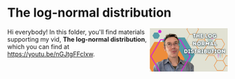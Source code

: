# The log-normal distribution
[<img src="lognormal new.png" align="right" height="100" />](<https://youtu.be/nGJtgFFcIxw>)

Hi everybody! In this folder, you'll find materials supporting my vid, **The log-normal distribution**, which you can find at <https://youtu.be/nGJtgFFcIxw>. 

